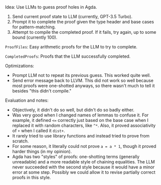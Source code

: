Idea: Use LLMs to guess proof holes in Agda.
1. Send current proof state to LLM (currently, GPT-3.5 Turbo).
2. Prompt it to complete the proof given the type header and base cases for pattern-matching.
3. Attempt to compile the completed proof. If it fails, try again, up to some bound (currently 100). 

`ProofFiles`: Easy arithmetic proofs for the LLM to try to complete.

`CompletedProofs`: Proofs that the LLM successfully completed.

Optimizations:
- Prompt LLM not to repeat its previous guess. This worked quite well.
- Send error message back to LLVM. This did not work so well because most proofs were one-shotted anyways, so there wasn't much to tell it besides "this didn't compile."

Evaluation and notes:
- Objectively, it didn't do so well, but didn't do so badly either.
- Was very good when I changed names of lemmas to confuse it. For example, it defined `<=` correctly just based on the base case when I replaced it with random characters, like `^*`. Also, it proved associativity of `+` when I called it `dist+`.
- It rarely tried to use library functions and instead tried to prove from scratch.
- For some reason, it literally could not prove `a = a * 1`, though it proved harder things (in my opinion).
- Agda has two "styles" of proofs: one-shotting terms (generally unreadable) and a more readable style of chaining equalities. The LLM never succeeded with the second style because it would have a minor error at some step. Possibly we could allow it to revise partially correct proofs in this style.